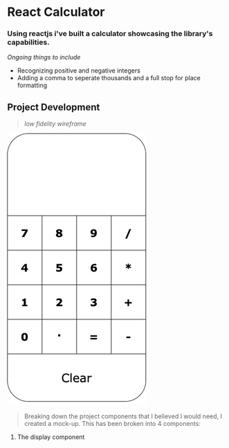 # React Calculator

### Using reactjs i've built a calculator showcasing the library's capabilities.

*Ongoing things to include*
- Recognizing positive and negative integers
- Adding a comma to seperate thousands and a full stop for place formatting

## Project Development
 >*low fidelity wireframe*

![ReactJS-Calculator](src/images/React-Calculator.png)

> Breaking down the project components that I believed I would need, I created a mock-up.
This has been broken into 4 components:
1. The display component 
